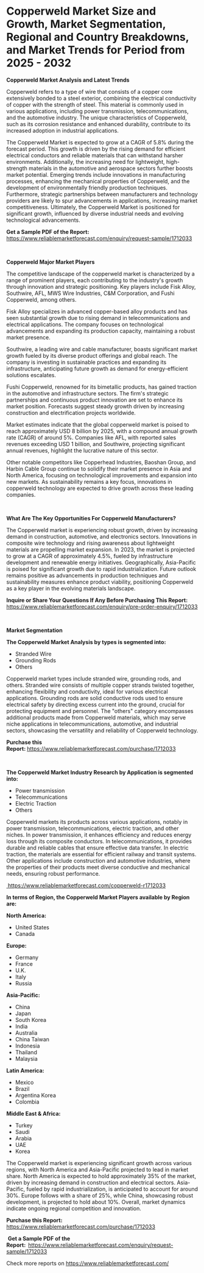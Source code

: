<p><h1>Copperweld Market Size and Growth, Market Segmentation, Regional and Country Breakdowns, and Market Trends for Period from 2025 -  2032</h1></p><p><strong>Copperweld Market Analysis and Latest Trends</strong></p>
<p><p>Copperweld refers to a type of wire that consists of a copper core extensively bonded to a steel exterior, combining the electrical conductivity of copper with the strength of steel. This material is commonly used in various applications, including power transmission, telecommunications, and the automotive industry. The unique characteristics of Copperweld, such as its corrosion resistance and enhanced durability, contribute to its increased adoption in industrial applications.</p><p>The Copperweld Market is expected to grow at a CAGR of 5.8% during the forecast period. This growth is driven by the rising demand for efficient electrical conductors and reliable materials that can withstand harsher environments. Additionally, the increasing need for lightweight, high-strength materials in the automotive and aerospace sectors further boosts market potential. Emerging trends include innovations in manufacturing processes, enhancing the mechanical properties of Copperweld, and the development of environmentally friendly production techniques. Furthermore, strategic partnerships between manufacturers and technology providers are likely to spur advancements in applications, increasing market competitiveness. Ultimately, the Copperweld Market is positioned for significant growth, influenced by diverse industrial needs and evolving technological advancements.</p></p>
<p><strong>Get a Sample PDF of the Report:&nbsp;</strong> <a href="https://www.reliablemarketforecast.com/enquiry/request-sample/1712033?utm_campaign=3458&utm_medium=2&utm_source=Github&utm_content=ia&utm_term=27032025&utm_id=copperweld">https://www.reliablemarketforecast.com/enquiry/request-sample/1712033</a></p>
<p>&nbsp;</p>
<p><strong>Copperweld Major Market Players</strong></p>
<p><p>The competitive landscape of the copperweld market is characterized by a range of prominent players, each contributing to the industry's growth through innovation and strategic positioning. Key players include Fisk Alloy, Southwire, AFL, MWS Wire Industries, C&M Corporation, and Fushi Copperweld, among others.</p><p>Fisk Alloy specializes in advanced copper-based alloy products and has seen substantial growth due to rising demand in telecommunications and electrical applications. The company focuses on technological advancements and expanding its production capacity, maintaining a robust market presence.</p><p>Southwire, a leading wire and cable manufacturer, boasts significant market growth fueled by its diverse product offerings and global reach. The company is investing in sustainable practices and expanding its infrastructure, anticipating future growth as demand for energy-efficient solutions escalates.</p><p>Fushi Copperweld, renowned for its bimetallic products, has gained traction in the automotive and infrastructure sectors. The firm's strategic partnerships and continuous product innovation are set to enhance its market position. Forecasts suggest steady growth driven by increasing construction and electrification projects worldwide.</p><p>Market estimates indicate that the global copperweld market is poised to reach approximately USD 8 billion by 2025, with a compound annual growth rate (CAGR) of around 5%. Companies like AFL, with reported sales revenues exceeding USD 1 billion, and Southwire, projecting significant annual revenues, highlight the lucrative nature of this sector.</p><p>Other notable competitors like Copperhead Industries, Baoshan Group, and Harbin Cable Group continue to solidify their market presence in Asia and North America, focusing on technological improvements and expansion into new markets. As sustainability remains a key focus, innovations in copperweld technology are expected to drive growth across these leading companies.</p></p>
<p>&nbsp;</p>
<p><strong>What Are The Key Opportunities For Copperweld Manufacturers?</strong></p>
<p><p>The Copperweld market is experiencing robust growth, driven by increasing demand in construction, automotive, and electronics sectors. Innovations in composite wire technology and rising awareness about lightweight materials are propelling market expansion. In 2023, the market is projected to grow at a CAGR of approximately 4.5%, fueled by infrastructure development and renewable energy initiatives. Geographically, Asia-Pacific is poised for significant growth due to rapid industrialization. Future outlook remains positive as advancements in production techniques and sustainability measures enhance product viability, positioning Copperweld as a key player in the evolving materials landscape.</p></p>
<p><strong>Inquire or Share Your Questions If Any Before Purchasing This Report:</strong> <a href="https://www.reliablemarketforecast.com/enquiry/pre-order-enquiry/1712033?utm_campaign=3458&utm_medium=2&utm_source=Github&utm_content=ia&utm_term=27032025&utm_id=copperweld">https://www.reliablemarketforecast.com/enquiry/pre-order-enquiry/1712033</a></p>
<p>&nbsp;</p>
<p><strong>Market Segmentation</strong></p>
<p><strong>The Copperweld Market Analysis by types is segmented into:</strong></p>
<p><ul><li>Stranded Wire</li><li>Grounding Rods</li><li>Others</li></ul></p>
<p><p>Copperweld market types include stranded wire, grounding rods, and others. Stranded wire consists of multiple copper strands twisted together, enhancing flexibility and conductivity, ideal for various electrical applications. Grounding rods are solid conductive rods used to ensure electrical safety by directing excess current into the ground, crucial for protecting equipment and personnel. The "others" category encompasses additional products made from Copperweld materials, which may serve niche applications in telecommunications, automotive, and industrial sectors, showcasing the versatility and reliability of Copperweld technology.</p></p>
<p><strong>Purchase this Report:&nbsp;</strong><a href="https://www.reliablemarketforecast.com/purchase/1712033?utm_campaign=3458&utm_medium=2&utm_source=Github&utm_content=ia&utm_term=27032025&utm_id=copperweld">https://www.reliablemarketforecast.com/purchase/1712033</a></p>
<p>&nbsp;</p>
<p><strong>The Copperweld Market Industry Research by Application is segmented into:</strong></p>
<p><ul><li>Power transmission</li><li>Telecommunications</li><li>Electric Traction</li><li>Others</li></ul></p>
<p><p>Copperweld markets its products across various applications, notably in power transmission, telecommunications, electric traction, and other niches. In power transmission, it enhances efficiency and reduces energy loss through its composite conductors. In telecommunications, it provides durable and reliable cables that ensure effective data transfer. In electric traction, the materials are essential for efficient railway and transit systems. Other applications include construction and automotive industries, where the properties of their products meet diverse conductive and mechanical needs, ensuring robust performance.</p></p>
<p><a href="https://www.reliablemarketforecast.com/copperweld-r1712033?utm_campaign=3458&utm_medium=2&utm_source=Github&utm_content=ia&utm_term=27032025&utm_id=copperweld">&nbsp;https://www.reliablemarketforecast.com/copperweld-r1712033</a></p>
<p><strong>In terms of Region, the Copperweld Market Players available by Region are:</strong></p>
<p>
    <p> <strong> North America: </strong>
        <ul>
            <li>United States</li>
            <li>Canada</li>
        </ul>
        </p> 
    <p> <strong> Europe: </strong>
        <ul>
            <li>Germany</li>
            <li>France</li>
            <li>U.K.</li>
            <li>Italy</li>
            <li>Russia</li>
        </ul>
        </p> 
    <p> <strong> Asia-Pacific: </strong>
        <ul>
            <li>China</li>
            <li>Japan</li>
            <li>South Korea</li>
            <li>India</li>
            <li>Australia</li>
            <li>China Taiwan</li>
            <li>Indonesia</li>
            <li>Thailand</li>
            <li>Malaysia</li>
        </ul>
        </p> 
    <p> <strong> Latin America: </strong>
        <ul>
            <li>Mexico</li>
            <li>Brazil</li>
            <li>Argentina Korea</li>
            <li>Colombia</li>
        </ul>
        </p> 
    <p> <strong> Middle East & Africa: </strong>
        <ul>
            <li>Turkey</li>
            <li>Saudi</li>
            <li>Arabia</li>
            <li>UAE</li>
            <li>Korea</li>
        </ul>
    </p>
    </p>
<p><p>The Copperweld market is experiencing significant growth across various regions, with North America and Asia-Pacific projected to lead in market share. North America is expected to hold approximately 35% of the market, driven by increasing demand in construction and electrical sectors. Asia-Pacific, fueled by rapid industrialization, is anticipated to account for around 30%. Europe follows with a share of 25%, while China, showcasing robust development, is projected to hold about 10%. Overall, market dynamics indicate ongoing regional competition and innovation.</p></p>
<p><strong>Purchase this Report: </strong><a href="https://www.reliablemarketforecast.com/purchase/1712033?utm_campaign=3458&utm_medium=2&utm_source=Github&utm_content=ia&utm_term=27032025&utm_id=copperweld">https://www.reliablemarketforecast.com/purchase/1712033</a></p>
<p>&nbsp;<strong>Get a Sample PDF of the Report:&nbsp;&nbsp;</strong><a href="https://www.reliablemarketforecast.com/enquiry/request-sample/1712033?utm_campaign=3458&utm_medium=2&utm_source=Github&utm_content=ia&utm_term=27032025&utm_id=copperweld">https://www.reliablemarketforecast.com/enquiry/request-sample/1712033</a></p>
<p><strong></strong></p>
<p>Check more reports on <a href="https://www.reliablemarketforecast.com/?utm_campaign=3458&utm_medium=2&utm_source=Github&utm_content=ia&utm_term=27032025&utm_id=copperweld">https://www.reliablemarketforecast.com/</a></p>